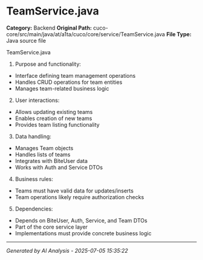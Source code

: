 # TeamService.java

**Category:** Backend
**Original Path:** cuco-core/src/main/java/at/a1ta/cuco/core/service/TeamService.java
**File Type:** Java source file

TeamService.java

1. Purpose and functionality:
- Interface defining team management operations
- Handles CRUD operations for team entities
- Manages team-related business logic

2. User interactions:
- Allows updating existing teams
- Enables creation of new teams
- Provides team listing functionality

3. Data handling:
- Manages Team objects
- Handles lists of teams
- Integrates with BiteUser data
- Works with Auth and Service DTOs

4. Business rules:
- Teams must have valid data for updates/inserts
- Team operations likely require authorization checks

5. Dependencies:
- Depends on BiteUser, Auth, Service, and Team DTOs
- Part of the core service layer
- Implementations must provide concrete business logic

---
*Generated by AI Analysis - 2025-07-05 15:35:22*
